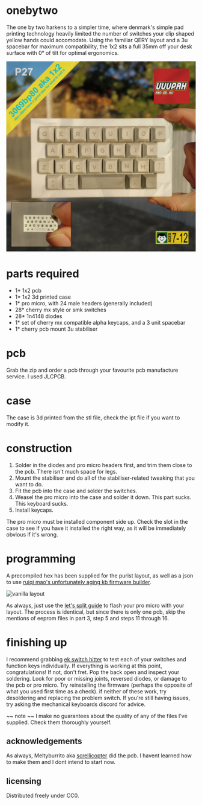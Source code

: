 # onebytwo
The one by two harkens to a simpler time, where denmark's simple pad printing technology heavily limited the number of switches your clip shaped yellow hands could accomodate. Using the familiar QERY layout and a 3u spacebar for maximum compatibility, the 1x2 sits a full 35mm off your desk surface with 0° of tilt for optimal ergonomics.

![titlecard](https://github.com/uuupah/onebytwo/blob/main/onebytwo.png?raw=true)

# parts required

- 1* 1x2 pcb
- 1* 1x2 3d printed case
- 1* pro micro, with 24 male headers (generally included)
- 28* cherry mx style or smk switches
- 28* 1n4148 diodes
- 1* set of cherry mx compatible alpha keycaps, and a 3 unit spacebar
- 1* cherry pcb mount 3u stabiliser

# pcb
Grab the zip and order a pcb through your favourite pcb manufacture service. I used JLCPCB. 

# case
The case is 3d printed from the stl file, check the ipt file if you want to modify it.

# construction
1. Solder in the diodes and pro micro headers first, and trim them close to the pcb. There isn't much space for legs. 
2. Mount the stabiliser and do all of the stabiliser-related tweaking that you want to do.
3. Fit the pcb into the case and solder the switches.
4. Weasel the pro micro into the case and solder it down. This part sucks. This keyboard sucks.
5. Install keycaps.

The pro micro must be installed component side up. Check the slot in the case to see if you have it installed the right way, as it will be immediately obvious if it's wrong.

# programming
A precompiled hex has been supplied for the purist layout, as well as a json to use [ruiqi mao's unfortunately aging kb firmware builder](https://kbfirmware.com).

![vanilla layout](https://github.com/uuupah/onebytwo/blob/main/layout.pngraw=true)

As always, just use the [let's split guide](https://github.com/CampAsAChamp/LetsSplitWindowsGuide/blob/master/Flashing%20Firmware.md) to flash your pro micro with your layout. The process is identical, but since there is only one pcb, skip the mentions of eeprom files in part 3, step 5 and steps 11 through 16.

# finishing up
I recommend grabbing [ek switch hitter](https://elitekeyboards.com/switchhitter.php) to test each of your switches and function keys individually. If everything is working at this point, congratulations!  If not, don't fret. Pop the back open and inspect your soldering. Look for poor or missing joints, reversed diodes, or damage to the pcb or pro micro. Try reinstalling the firmware (perhaps the opposite of what you used first time as a check). if neither of these work, try desoldering and replacing the problem switch. If you're still having issues, try asking the mechanical keyboards discord for advice.

~~ note ~~
I make no guarantees about the quality of any of the files I've supplied. Check them thoroughly yourself.

## acknowledgements
As always, Meltyburrito aka [screllicopter](https://github.com/ScrelliCopter) did the pcb. I havent learned how to make them and I dont intend to start now.

## licensing

Distributed freely under CC0.
